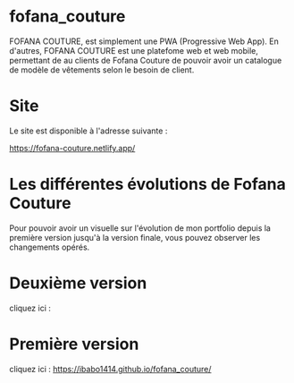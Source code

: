 # fofana_couture
FOFANA COUTURE, est simplement une PWA (Progressive Web App). En d'autres, FOFANA COUTURE est une platefome web et web mobile, permettant de au clients de Fofana Couture de pouvoir avoir un catalogue de modèle de vêtements selon le besoin de client.

# Site
Le site est disponible à l'adresse suivante :

https://fofana-couture.netlify.app/

# Les différentes évolutions de Fofana Couture

Pour pouvoir avoir un visuelle sur l'évolution de mon portfolio depuis la première version jusqu'à la version finale, vous pouvez observer les changements opérés.

# Deuxième version

  cliquez ici : 
  
  # Première version
  
  cliquez ici : https://ibabo1414.github.io/fofana_couture/
